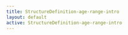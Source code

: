 ```yaml
---
title: StructureDefinition-age-range-intro
layout: default
active: StructureDefinition-age-range-intro
---
```


